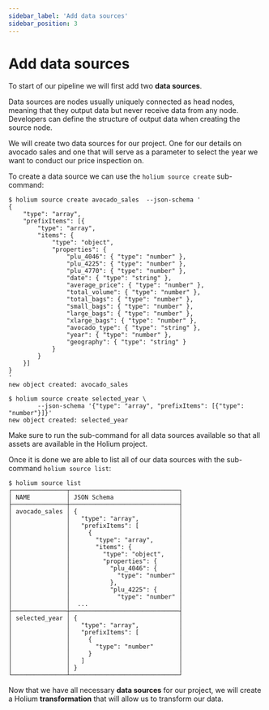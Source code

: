 ```yaml
---
sidebar_label: 'Add data sources'
sidebar_position: 3
---
```


# Add data sources

To start of our pipeline we will first add two **data sources**.

Data sources are nodes usually uniquely connected as head nodes, meaning that they
output data but never receive data from any node. Developers can define the structure
of output data when creating the source node.

We will create two data sources for our project. One for our details on avocado sales and one that
will serve as a parameter to select the year we want to conduct our price inspection on. 

To create a data source we can use the `holium source create` sub-command:

```shell
$ holium source create avocado_sales  --json-schema '
{
	"type": "array",
	"prefixItems": [{
		"type": "array",
		"items": {
			"type": "object",
			"properties": {
				"plu_4046": { "type": "number" },
				"plu_4225": { "type": "number" },
				"plu_4770": { "type": "number" },
				"date": { "type": "string" },
				"average_price": { "type": "number" },
				"total_volume": { "type": "number" },
				"total_bags": { "type": "number" },
				"small_bags": { "type": "number" },
				"large_bags": { "type": "number" },
				"xlarge_bags": { "type": "number" },
				"avocado_type": { "type": "string" },
				"year": { "type": "number" },
				"geography": { "type": "string" }
			}
		}
	}]
}
'
new object created: avocado_sales

$ holium source create selected_year \
        --json-schema '{"type": "array", "prefixItems": [{"type": "number"}]}'
new object created: selected_year
```


Make sure to run the sub-command for all data sources available so that all assets are available in the
Holium project.

Once it is done we are able to list all of our data sources with the sub-command `holium source list`:

```shell
$ holium source list
┌───────────────┬──────────────────────────────┐                                                                                
│ NAME          │ JSON Schema                  │                                                                                     
├───────────────┼──────────────────────────────┤                                                                          
│ avocado_sales │ {                            │                                                                       
│               │   "type": "array",           │                      
│               │   "prefixItems": [           │
│               │     {                        │
│               │       "type": "array",       │
│               │       "items": {             │
│               │         "type": "object",    │
│               │         "properties": {      │
│               │           "plu_4046": {      │
│               │             "type": "number" │
│               │           },                 │
│               │           "plu_4225": {      │
│               │             "type": "number" │
│               │  ...                         │
├───────────────┼──────────────────────────────┤
│ selected_year │ {                            │
│               │   "type": "array",           │
│               │   "prefixItems": [           │
│               │     {                        │
│               │       "type": "number"       │
│               │     }                        │
│               │   ]                          │
│               │ }                            │
└───────────────┴──────────────────────────────┘
```

Now that we have all necessary **data sources** for our project, we will create a Holium **transformation**
that will allow us to transform our data.

